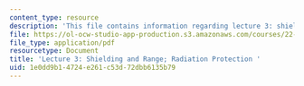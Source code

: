 ```yaml
---
content_type: resource
description: 'This file contains information regarding lecture 3: shielding and range.'
file: https://ol-ocw-studio-app-production.s3.amazonaws.com/courses/22-s902-do-it-yourself-diy-geiger-counters-january-iap-2015/1e0dd9b14724e261c53d72dbb6135b79_MIT22_S902IAP15_lec03.pdf
file_type: application/pdf
resourcetype: Document
title: 'Lecture 3: Shielding and Range; Radiation Protection '
uid: 1e0dd9b1-4724-e261-c53d-72dbb6135b79
---
```

